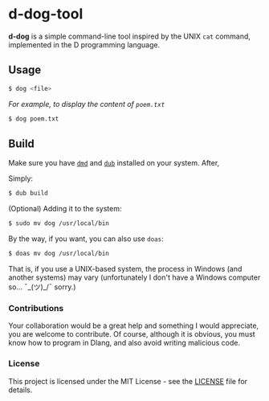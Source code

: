 # d-dog-tool

**d-dog** is a simple command-line tool inspired by the UNIX `cat` command, implemented in the D programming language.

## Usage

```bash
$ dog <file>
```

*For example, to display the content of `poem.txt`*
```bash
$ dog poem.txt
```

## Build
Make sure you have [`dmd`](https://dlang.org/download.html) and [`dub`](https://code.dlang.org) installed on your system. After,

Simply:
```bash
$ dub build
```

(Optional) Adding it to the system:

```bash
$ sudo mv dog /usr/local/bin
```
By the way, if you want, you can also use `doas`:
```bash
$ doas mv dog /usr/local/bin
```

That is, if you use a UNIX-based system, the process in Windows (and another systems) may vary (unfortunately I don't have a Windows computer so... ¯\_(ツ)_/¯ sorry.)

### Contributions
Your collaboration would be a great help and something I would appreciate, you are welcome to contribute. Of course, although it is obvious, you must know how to program in Dlang, and also avoid writing malicious code.

### License
This project is licensed under the MIT License - see the [LICENSE](LICENSE) file for details.
